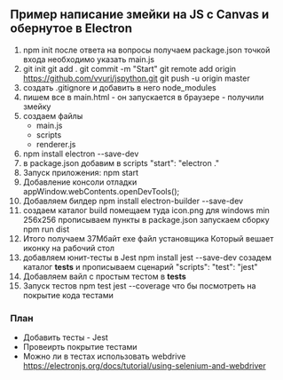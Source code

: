 ## Пример написание змейки на JS с Canvas и обернутое в Electron

1. npm init
   после ответа на вопросы получаем package.json
   точкой входа необходимо указать main.js
2. git init
   git add .
   git commit -m "Start"
   git remote add origin https://github.com/vvuri/jspython.git
   git push -u origin master
3. создать .gitignore
   и добавить в него node_modules   
4. пишем все в main.html - он запускается в браузере - получили змейку
5. создаем файлы
    - main.js
    - scripts 
    - renderer.js
6. npm install electron --save-dev
7. в package.json добавим в scripts 
   "start": "electron ."
8. Запуск приложения:
   npm start
9. Добавление консоли отладки
    appWindow.webContents.openDevTools();
10. Добавляем билдер
    npm install electron-builder --save-dev 
11. создаем каталог build
   помещаем туда icon.png для windows min 256x256
   прописываем пункты в package.json
   запускаем сборку    
   npm run dist
12. Итого получаем 37Мбайт exe файл установщика
    Который вешает иконку на рабочий стол
13. добавляем юнит-тесты в Jest
    npm install jest --save-dev
    созадем каталог __tests__
    и прописываем сценарий "scripts": "test": "jest"
14. Добавляем вайл с простым тестом в __tests__
15. Запуск тестов 
    npm test
    jest --coverage  что бы посмотреть на покрытие кода тестами
    

   

### План
- Добавить тесты - Jest
- Провеирть покрытие тестами
- Можно ли в тестах использовать webdrive  
    https://electronjs.org/docs/tutorial/using-selenium-and-webdriver

      
        
